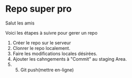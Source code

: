 # Repo super pro

Salut les amis

Voici les étapes à suivre pour gerer un repo

1. Créer le repo sur le serveur
2. Clonrer le repo localement.
3. Faire les modifications locales désirées.
4. Ajouter les cahngements à "Commit" au staging Area. 
5. 5. Git push(mettre en-ligne)
